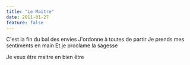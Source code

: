 ```yaml
---
title: "Le Maitre"
date: 2011-01-27
feature: false
---
```


C'est la fin du bal des envies
J'ordonne à toutes de partir
Je prends mes sentiments en main
Et je proclame la sagesse

Je veux être maitre en bien être
